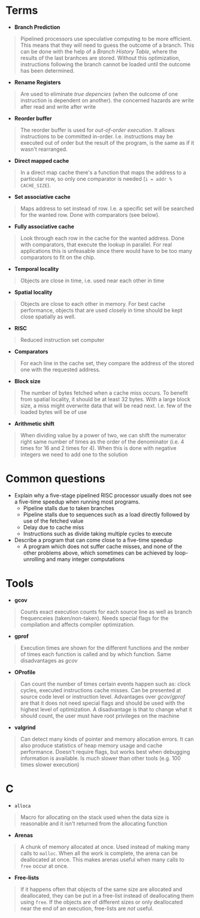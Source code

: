 Terms
=====

* **Branch Prediction**

> Pipelined processors use speculative computing to be more efficient. This
> means that they will need to guess the outcome of a branch. This can be done
> with the help of a *Branch History Table*, where the results of the last
> branhces are stored. Without this optimization, instructions following the branch
> cannot be loaded until the outcome has been determined.

* **Rename Registers**

> Are used to eliminate *true depencies* (when the outcome of one instruction
> is dependent on another). the concerned hazards are write after read and write
> after write

* **Reorder buffer**

> The reorder buffer is used for *out-of-order execution*. It allows
> instructions to be committed in-order. I.e. instructions may be executed out
> of order but the result of the program, is the same as if it wasn't
> rearranged.

* **Direct mapped cache**
> In a direct map cache there's a function that maps the address to a
> particular row, so only one comparator is needed (`i = addr % CACHE_SIZE`).

* **Set associative cache**
> Maps address to set instead of row. I.e. a specific set will be searched for
> the wanted row. Done with comparators (see below).

* **Fully associative cache**
> Look through each row in the cache for the wanted address. Done with
> comparators, that execute the lookup in parallel. For real applications this
> is unfeasable since there would have to be too many comparators to fit on the
> chip.

* **Temporal locality**
> Objects are close in time, i.e. used near each other in time

* **Spatial locality**
> Objects are close to each other in memory. For best cache performance,
> objects that are used closely in time should be kept close spatially as
> well.

* **RISC**
> Reduced instruction set computer

* **Comparators**
> For each line in the cache set, they compare the address of the stored one
> with the requested address.

* **Block size**
> The number of bytes fetched when a cache miss occurs. To benefit from spatial
> locality, it should be at least 32 bytes. With a large block size, a miss
> might overwrite data that will be read next. I.e. few of the loaded bytes
> will be of use

* **Arithmetic shift**
> When dividing value by a power of two, we can shift the numerator right same
> number of times as the order of the denominator (i.e. 4 times for 16 and 2
> times for 4). When this is done with negative integers we need to add one
> to the solution

Common questions
================

* Explain why a five-stage pipelined RISC processor usually does not see a
  five-time speedup when running most programs.
    - Pipeline stalls due to taken branches
    - Pipeline stalls due to sequences such as a load directly followed by use
      of the fetched value
    - Delay due to cache miss
    - Instructions such as divide taking multiple cycles to execute
* Describe a program that can come close to a five-time speedup
    - A program which does not suffer cache misses, and none of the other
      problems above, which sometimes can be achieved by loop-unrolling and many
      integer computations

Tools
=====

* **gcov**
> Counts exact execution counts for each source line as well as branch
> frequenceies (taken/non-taken). Needs special flags for the compilation and
> affects compiler optimization.

* **gprof**
> Execution times are shown for the different functions and the nmber of times
> each function is called and by which function. Same disadvantages as *gcov*

* **OProfile**
> Can count the number of times certain events happen such as: clock cycles,
> executed instructions cache misses. Can be presented at source code level or
> instruction level. Advantages over *gcov*/*gprof* are that it does not need
> special flags and should be used with the highest level of optimization. A
> disadvantage is that to change what it should count, the user must have root
> privileges on the machine

* **valgrind**
> Can detect many kinds of pointer and memory allocation errors. It can also
> produce statistics of heap memory usage and cache performance.  Doesn't
> require flags, but works best when debugging information is available. Is
> much slower than other tools (e.g. 100 times slower execution)

C
=

* `alloca`

> Macro for allocating on the stack used when the data size is reasonable and
> it isn't returned from the allocating function

* **Arenas**

> A chunk of memory allocated at once. Used instead of making many calls to
> `malloc`. When all the work is complete, the arena can be deallocated at
> once. This makes arenas useful when many calls to `free` occur at once.

* **Free-lists**

> If it happens often that objects of the same size are allocated and
> deallocated, they can be put in a free-list instead of deallocating them
> using `free`. If the objects are of different sizes or only deallocated near
> the end of an execution, free-lists are *not* useful.
